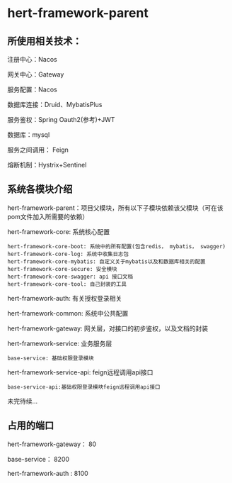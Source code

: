 hert-framework-parent
===

所使用相关技术：
---

注册中心：Nacos

网关中心：Gateway

服务配置：Nacos

数据库连接：Druid、MybatisPlus

服务鉴权：Spring Oauth2(参考)+JWT

数据库：mysql

服务之间调用： Feign

熔断机制：Hystrix+Sentinel


系统各模块介绍
---

hert-framework-parent：项目父模块，所有以下子模块依赖该父模块（可在该pom文件加入所需要的依赖）

hert-framework-core: 系统核心配置
    
    hert-framework-core-boot: 系统中的所有配置(包含redis， mybatis， swagger)
    hert-framework-core-log: 系统中收集日志包
    hert-framework-core-mybatis: 自定义关于mybatis以及和数据库相关的配置
    hert-framework-core-secure: 安全模块
    hert-framework-core-swagger: api 接口文档
    hert-framework-core-tool: 自己封装的工具
hert-framework-auth: 有关授权登录相关

hert-framework-common: 系统中公共配置

hert-framework-gateway: 网关层，对接口的初步鉴权，以及文档的封装

hert-framework-service: 业务服务层

    base-service: 基础权限登录模块
hert-framework-service-api: feign远程调用api接口

    base-service-api:基础权限登录模块feign远程调用api接口

未完待续...

占用的端口
---

hert-framework-gateway： 80

base-service： 8200

hert-framework-auth : 8100


